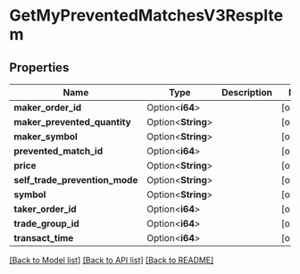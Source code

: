 # GetMyPreventedMatchesV3RespItem

## Properties

Name | Type | Description | Notes
------------ | ------------- | ------------- | -------------
**maker_order_id** | Option<**i64**> |  | [optional]
**maker_prevented_quantity** | Option<**String**> |  | [optional]
**maker_symbol** | Option<**String**> |  | [optional]
**prevented_match_id** | Option<**i64**> |  | [optional]
**price** | Option<**String**> |  | [optional]
**self_trade_prevention_mode** | Option<**String**> |  | [optional]
**symbol** | Option<**String**> |  | [optional]
**taker_order_id** | Option<**i64**> |  | [optional]
**trade_group_id** | Option<**i64**> |  | [optional]
**transact_time** | Option<**i64**> |  | [optional]

[[Back to Model list]](../README.md#documentation-for-models) [[Back to API list]](../README.md#documentation-for-api-endpoints) [[Back to README]](../README.md)


